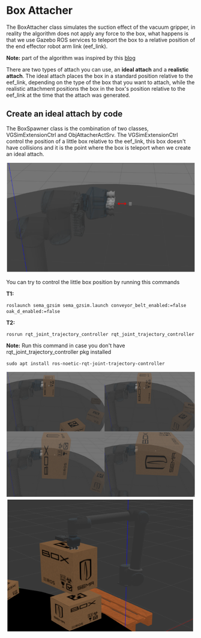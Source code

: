 # Box Attacher
The BoxAttacher class simulates the suction effect of the vacuum gripper, in reality the algorithm does not apply any force to the box, what happens is that we use Gazebo ROS services to teleport the box to a relative position of the end effector robot arm link (eef_link).

**Note:** part of the algorithm was inspired by this [blog](https://erdalpekel.de/?p=178)

There are two types of attach you can use, an **ideal attach** and a **realistic attach**. The ideal attach places the box in a standard position relative to the eef_link, depending on the type of the box that you want to attach, while the realistic attachment positions the box in the box's position relative to the eef_link at the time that the attach was generated.

## Create an ideal attach by code
The BoxSpawner class is the combination of two classes, VGSimExtensionCtrl and ObjAttacherActSrv. The VGSimExtensionCtrl control the position of a little box relative to the eef_link, this box doesn't have collisions and it is the point where the box is teleport when we create an ideal attach.

![Alt text](/imgs/eef_extension.png)

You can try to control the little box position by running this commands

**T1:**
```
roslaunch sema_gzsim sema_gzsim.launch conveyor_belt_enabled:=false oak_d_enabled:=false          
```
**T2:**
```
rosrun rqt_joint_trajectory_controller rqt_joint_trajectory_controller
```
**Note:** Run this command in case you don't have rqt_joint_trajectory_controller pkg installed
```
sudo apt install ros-noetic-rqt-joint-trajectory-controller
```


![Alt text](/imgs/ideal_attach.png)
![Alt text](/imgs/not_ideal_attach.png)
